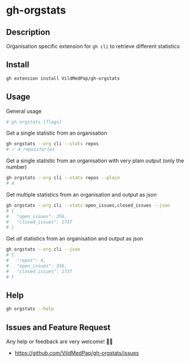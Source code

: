 # gh-orgstats

## Description
Organisation specific extension for `gh cli` to retrieve different statistics

## Install
```sh
gh extension install VildMedPap/gh-orgstats
```

## Usage
General usage

```sh
# gh orgstats [flags]
```

Get a single statistic from an organisation

```sh
gh orgstats --org cli --stats repos
# ✓ 4 repositories
```

Get a single statistic from an organisation with very plain output (only the number)

```sh
gh orgstats --org cli --stats repos --plain
# 4
```

Get multiple statistics from an organisation and output as json

```sh
gh orgstats --org cli --stats open_issues,closed_issues --json
# {
#   "open_issues": 356,
#   "closed_issues": 1737
# }
```

Get _all_ statistics from an organisation and output as json

```sh
gh orgstats --org cli --json
# {
#   "repos": 4,
#   "open_issues": 356,
#   "closed_issues": 1737
# }
```

## Help
```sh
gh orgstats --help
```

## Issues and Feature Request
Any help or feedback are very welcome! 👋🏼

- https://github.com/VildMedPap/gh-orgstats/issues
